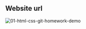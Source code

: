 # 





## Website url



![01-html-css-git-homework-demo](https://user-images.githubusercontent.com/100241085/162591831-e73d51a3-cb0e-4a43-9445-5c86543aced1.png)

